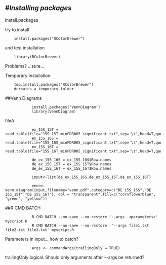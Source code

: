 #*Installing packages*
------------------------------

install.packages

try to install

        install.packages(“RColorBrewer”)

and test installation

        library(RColorBrewer)

Problems? ...sure...

Temporary installation

        tmp.install.packages("RColorBrewer")
        #creates a temporary folder

##Venn Diagrams 

                install.packages('VennDiagram') 
                library(VennDiagram)

fileA 

                ex_15S_15T = read.table(file="15S_15T_minFDR005_significant.txt",sep='\t',head=T,quote='',comment.char='',stringsAsFactors=F)
                ex_15S_16S = read.table(file="15S_16S_minFDR005_significant.txt",sep='\t',head=T,quote='',comment.char='',stringsAsFactors=F)
                ex_15S_16T = read.table(file="15S_16T_minFDR005_significant.txt",sep='\t',head=T,quote='',comment.char='',stringsAsFactors=F)

                de_ex_15S_16S = ex_15S_16S$Row.names
                de_ex_15S_15T = ex_15S_15T$Row.names
                de_ex_15S_16T = ex_15S_16T$Row.names

                input<-list(de_ex_15S_16S,de_ex_15S_15T,de_ex_15S_16T)

                venn<-venn.diagram(input,filename="venn.pdf",category=c("DE 15S_16S","DE 15S_15T","DE 15S_16T"), col = "transparent",fill=c("cornflowerblue", "green", "yellow"))


##R CMD BATCH

                R CMD BATCH --no-save --no-restore '--args  <parameters>' myscript.R
                R CMD BATCH --no-save --no-restore  '--args file1.txt file2.txt file3.txt' myscript.R


Parameters in input… how to catch?

                args <- commandArgs(trailingOnly = TRUE)

trailingOnly logical. Should only arguments after --args be returned?
